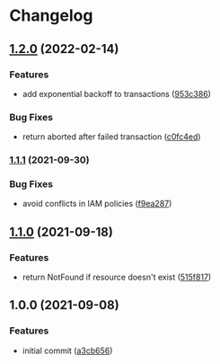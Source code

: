 # Changelog

## [1.2.0](https://www.github.com/grbac/grbac/compare/v1.1.1...v1.2.0) (2022-02-14)


### Features

* add exponential backoff to transactions ([953c386](https://www.github.com/grbac/grbac/commit/953c3862a6d988fd09da5cc9131919be39044965))


### Bug Fixes

* return aborted after failed transaction ([c0fc4ed](https://www.github.com/grbac/grbac/commit/c0fc4ed20f24894ca78f8a7b11473ff95bf5554e))

### [1.1.1](https://www.github.com/grbac/grbac/compare/v1.1.0...v1.1.1) (2021-09-30)


### Bug Fixes

* avoid conflicts in IAM policies ([f9ea287](https://www.github.com/grbac/grbac/commit/f9ea287e157e7a542bbd5acd76501f0deb644737))

## [1.1.0](https://www.github.com/grbac/grbac/compare/v1.0.0...v1.1.0) (2021-09-18)


### Features

* return NotFound if resource doesn't exist ([515f817](https://www.github.com/grbac/grbac/commit/515f817c7ab34f7edf07abf96c54d223ec4cf2f3))

## 1.0.0 (2021-09-08)


### Features

* initial commit ([a3cb656](https://www.github.com/grbac/grbac/commit/a3cb656afec67cfc88c00cf53238b9c2974a2415))

